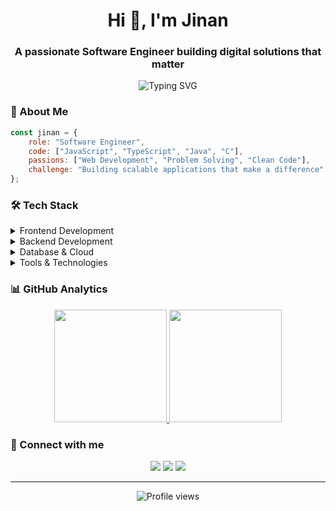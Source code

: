 <h1 align="center">Hi 👋, I'm Jinan</h1>
<h3 align="center">A passionate Software Engineer building digital solutions that matter</h3>

<p align="center">
  <img src="https://readme-typing-svg.herokuapp.com?font=Fira+Code&pause=1000&color=2E8B57&center=true&vCenter=true&width=435&lines=Full+Stack+Developer;Software+Engineer;Problem+Solver;Code+Craftsman" alt="Typing SVG" />
</p>

### 🚀 About Me

```javascript
const jinan = {
    role: "Software Engineer",
    code: ["JavaScript", "TypeScript", "Java", "C"],
    passions: ["Web Development", "Problem Solving", "Clean Code"],
    challenge: "Building scalable applications that make a difference"
};
```

### 🛠️ Tech Stack

<details>
<summary>Frontend Development</summary>

![HTML](https://img.shields.io/badge/-HTML-05122A?style=flat&logo=HTML5)&nbsp;
![CSS](https://img.shields.io/badge/-CSS-05122A?style=flat&logo=CSS3&logoColor=1572B6)&nbsp;
![JavaScript](https://img.shields.io/badge/-JavaScript-05122A?style=flat&logo=javascript)&nbsp;
![TypeScript](https://img.shields.io/badge/-TypeScript-05122A?style=flat&logo=typescript)&nbsp;
![React](https://img.shields.io/badge/-React-05122A?style=flat&logo=react)&nbsp;
![jQuery](https://img.shields.io/badge/-jQuery-05122A?style=flat&logo=jQuery)&nbsp;
![Bootstrap](https://img.shields.io/badge/-Bootstrap-05122A?style=flat&logo=bootstrap&logoColor=563D7C)
![Tailwind CSS](https://img.shields.io/badge/-Tailwind_CSS-05122A?style=flat&logo=tailwind-css)&nbsp;
</details>

<details>
<summary>Backend Development</summary>

![Node.js](https://img.shields.io/badge/-Node.js-05122A?style=flat&logo=node.js)&nbsp;
![Express.js](https://img.shields.io/badge/-Express.js-05122A?style=flat&logo=express)&nbsp;
![Java](https://img.shields.io/badge/-Java-05122A?style=flat&logo=Java&logoColor=FFA518)&nbsp;
![C](https://img.shields.io/badge/-C-05122A?style=flat&logo=C&logoColor=A8B9CC)&nbsp;
</details>

<details>
<summary>Database & Cloud</summary>

![MongoDB](https://img.shields.io/badge/-MongoDB-05122A?style=flat&logo=mongodb)&nbsp;
![PostgreSQL](https://img.shields.io/badge/-PostgreSQL-05122A?style=flat&logo=postgresql)&nbsp;
![Firebase](https://img.shields.io/badge/-Firebase-05122A?style=flat&logo=firebase)&nbsp;
</details>

<details>
<summary>Tools & Technologies</summary>

![Git](https://img.shields.io/badge/-Git-05122A?style=flat&logo=git)&nbsp;
![GitHub](https://img.shields.io/badge/-GitHub-05122A?style=flat&logo=github)&nbsp;
![Visual Studio Code](https://img.shields.io/badge/-Visual%20Studio%20Code-05122A?style=flat&logo=visual-studio-code&logoColor=007ACC)&nbsp;
![Eclipse](https://img.shields.io/badge/-Eclipse-05122A?style=flat&logo=eclipse-ide&logoColor=2C2255)&nbsp;
![NetBeans](https://img.shields.io/badge/-NetBeans-05122A?style=flat&logo=NetBeans-ide&logoColor=2C2255)&nbsp;
</details>

### 📊 GitHub Analytics

<p align="center">
<a href="https://github.com/yourusername">
  <img height="180em" src="https://github-readme-stats.vercel.app/api?username=yourusername&show_icons=true&theme=algolia&include_all_commits=true&count_private=true"/>
  <img height="180em" src="https://github-readme-stats.vercel.app/api/top-langs/?username=yourusername&layout=compact&langs_count=8&theme=algolia"/>
</a>
</p>

### 🤝 Connect with me

<p align="center">
<a href="https://linkedin.com/in/yourusername"><img src="https://img.shields.io/badge/-LinkedIn-0077B5?style=flat&logo=Linkedin&logoColor=white"/></a>
<a href="mailto:your.email@example.com"><img src="https://img.shields.io/badge/-Email-D14836?style=flat&logo=Gmail&logoColor=white"/></a>
<a href="https://github.com/yourusername"><img src="https://img.shields.io/badge/-GitHub-181717?style=flat&logo=github"/></a>
</p>

---

<p align="center">
  <img src="https://komarev.com/ghpvc/?username=yourusername&label=Profile%20views&color=0e75b6&style=flat" alt="Profile views" />
</p>
